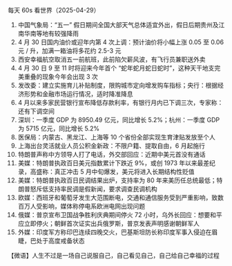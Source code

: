 每天 60s 看世界（2025-04-29）

1. 中国气象局：“五一” 假日期间全国大部天气总体适宜外出，假日后期贵州及江南华南等地有较强降雨
2. 4 月 30 日国内油价或迎年内第 4 次上调：预计油价将小幅上涨 0.05 至 0.06 元 / 升，加满一箱油将多花约 2.5-3 元
3. 西安幸福航空取消五一前航班，此前陷欠薪风波，有飞行员兼职送外卖
4. 4 月 30 日 9 至 11 时将迎来今年首个 “蛇年蛇月蛇日蛇时”，这种天干地支完美重叠的现象今年会出现 3 次
5. 发改委：建立实施育儿补贴制度，限购城市定向增发购车指标；央行：根据经济形势和金融市场运行情况，适时降准降息
6. 4 月以来多家民营银行宣布降低存款利率，有银行月内已下调三次，专家称：还有下调空间
7. 深圳：一季度 GDP 为 8950.49 亿元，同比增长 5.2%；杭州：一季度 GDP 为 5715 亿元，同比增长 5.2%
8. 医保局：内蒙古、黑龙江、上海等 10 个省份全部实现生育津贴发放至个人
9. 上海出台灵活就业人员公积金新政：不限户籍、提取自由，6 月起施行
10. 特朗普声称中方领导人打了电话，外交部回应：近期中美元首没有通话
11. 美媒：特朗普执政百日美元指数累计下跌近 9%，或创 1973 年以来最差纪录，高盛称：真正冲击 5 月中旬爆发，美元将进入长期结构性贬值
12. 美媒：特朗普执政百日民调结果出炉，支持率为 80 年来美历任总统最低；特朗普怒斥低支持率民调是假新闻，要求调查民调机构
13. 欧媒：西班牙和葡萄牙发生大范围断电，交通和通信服务受到严重影响，致数百万人受影响，媒体称停电系欧洲电网出现问题
14. 俄媒：普京宣布卫国战争胜利庆典期间停火 72 小时，乌外长回应：想要和平应立即停火；朝鲜首次证实出兵俄罗斯，普京发表声明感谢朝鲜军人
15. 外媒：印度军方称印巴连续四晚交火，巴基斯坦防长称印度军事入侵迫在眉睫，巴处于高度戒备状态

【微语】人生不过是一场自己说服自己，自己看见自己，自己给自己幸福的过程